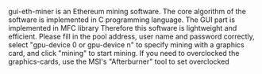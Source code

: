  gui-eth-miner is an Ethereum mining software. The core algorithm of the software is implemented in C programming language. The GUI part is implemented in MFC library Therefore this software is lightweight and efficient. Please fill in the pool address, user name and password correctly, select "gpu-device 0 or gpu-device n" to specify mining with a graphics card, and click "mining" to start mining.
  If you need to overclocked the graphics-cards, use the MSI's "Afterburner" tool to set overclocked
